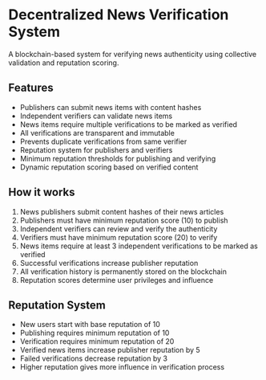 # Decentralized News Verification System

A blockchain-based system for verifying news authenticity using collective validation and reputation scoring.

## Features

- Publishers can submit news items with content hashes
- Independent verifiers can validate news items 
- News items require multiple verifications to be marked as verified
- All verifications are transparent and immutable
- Prevents duplicate verifications from same verifier
- Reputation system for publishers and verifiers
- Minimum reputation thresholds for publishing and verifying
- Dynamic reputation scoring based on verified content

## How it works

1. News publishers submit content hashes of their news articles
2. Publishers must have minimum reputation score (10) to publish
3. Independent verifiers can review and verify the authenticity
4. Verifiers must have minimum reputation score (20) to verify
5. News items require at least 3 independent verifications to be marked as verified
6. Successful verifications increase publisher reputation
7. All verification history is permanently stored on the blockchain
8. Reputation scores determine user privileges and influence

## Reputation System

- New users start with base reputation of 10
- Publishing requires minimum reputation of 10
- Verification requires minimum reputation of 20
- Verified news items increase publisher reputation by 5
- Failed verifications decrease reputation by 3
- Higher reputation gives more influence in verification process
